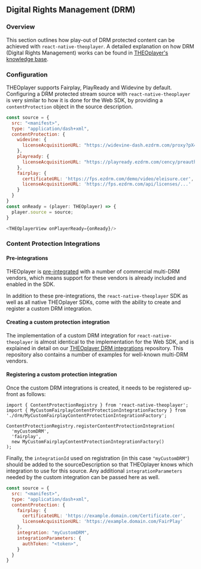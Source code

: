 ## Digital Rights Management (DRM)

### Overview

This section outlines how play-out of DRM protected content can be achieved with `react-native-theoplayer`.
A detailed explanation on how DRM (Digital Rights Management) works can be found in
[THEOplayer's knowledge base](https://docs.theoplayer.com/knowledge-base/02-content-protection/00-introduction.md).

### Configuration

THEOplayer supports Fairplay, PlayReady and Widevine by default. Configuring a DRM
protected stream source with `react-native-theoplayer` is very similar to how it is
done for the Web SDK, by providing a `contentProtection` object in the source description.

```javascript
const source = {
  src: "<manifest>",
  type: "application/dash+xml",
  contentProtection: {
    widevine: {
      licenseAcquisitionURL: "https://widevine-dash.ezdrm.com/proxy?pX=..."
    },
    playready: {
      licenseAcquisitionURL: "https://playready.ezdrm.com/cency/preauth.aspx?pX=..."
    },
    fairplay: {
      certificateURL: 'https://fps.ezdrm.com/demo/video/eleisure.cer',
      licenseAcquisitionURL: 'https://fps.ezdrm.com/api/licenses/...'
    }
  }
}
const onReady = (player: THEOplayer) => {
  player.source = source;
}

<THEOplayerView onPlayerReady={onReady}/>
```

### Content Protection Integrations

#### Pre-integrations

THEOplayer is [pre-integrated](https://docs.theoplayer.com/how-to-guides/04-drm/00-introduction.md#pre-integrations)
with a number of commercial multi-DRM vendors, which means support for these vendors is already included
and enabled in the SDK.

In addition to these pre-integrations, the `react-native-theoplayer` SDK as well as all native THEOplayer
SDKs, come with the ability to create and register a custom DRM integration.

#### Creating a custom protection integration

The implementation of a custom DRM integration for `react-native-theoplayer` is almost identical
to the implementation for the Web SDK, and is explained in detail on our
[THEOplayer DRM integrations](https://github.com/THEOplayer/samples-drm-integration)
repository.
This repository also contains a number of examples for well-known multi-DRM vendors.

#### Registering a custom protection integration

Once the custom DRM integrations is created, it needs to be registered up-front as follows:

```
import { ContentProtectionRegistry } from 'react-native-theoplayer';
import { MyCustomFairplayContentProtectionIntegrationFactory } from './drm/MyCustomFairplayContentProtectionIntegrationFactory';

ContentProtectionRegistry.registerContentProtectionIntegration(
  'myCustomDRM',
  'fairplay',
  new MyCustomFairplayContentProtectionIntegrationFactory()
);
```

Finally, the `integrationId` used on registration (in this case `"myCustomDRM"`)
should be added to the sourceDescription so that THEOplayer knows which integration to
use for this source. Any additional `integrationParameters` needed by the custom integration
can be passed here as well.

```javascript
const source = {
  src: "<manifest>",
  type: "application/dash+xml",
  contentProtection: {
    fairplay: {
      certificateURL: 'https://example.domain.com/Certificate.cer',
      licenseAcquisitionURL: 'https://example.domain.com/FairPlay'
    },
    integration: "myCustomDRM",
    integrationParameters: {
      authToken: "<token>",
    }
  }
}
```
